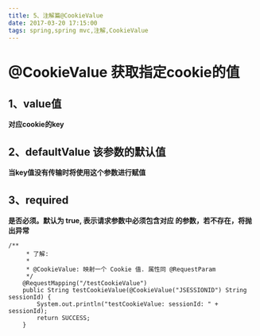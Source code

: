 ```yaml
---
title: 5、注解篇@CookieValue
date: 2017-03-20 17:15:00
tags: spring,spring mvc,注解,CookieValue
---
```

# @CookieValue 获取指定cookie的值
## 1、value值 
**对应cookie的key**
## 2、defaultValue 该参数的默认值
**当key值没有传输时将使用这个参数进行赋值**
## 3、required
**是否必须。默认为 true, 表示请求参数中必须包含对应
的参数，若不存在，将抛出异常**
```
/**
	 * 了解:
	 * 
	 * @CookieValue: 映射一个 Cookie 值. 属性同 @RequestParam
	 */
	@RequestMapping("/testCookieValue")
	public String testCookieValue(@CookieValue("JSESSIONID") String sessionId) {
		System.out.println("testCookieValue: sessionId: " + sessionId);
		return SUCCESS;
	}
```